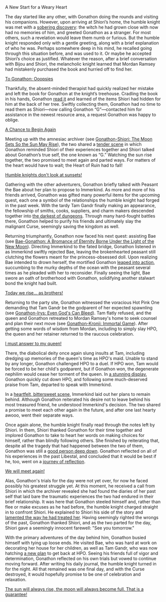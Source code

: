 A New Start for a Weary Heart

The day started like any other, with Gonathon doing the rounds and visiting his companions. However, upon arriving at Shiori’s home, the humble knight was met with a [sobering discovery](https://youtu.be/rDdbFYqcAyI?t=482): the witch he had grown close with now had no memories of him, and greeted Gonathon as a stranger. For most others, such a revelation would leave them numb or furious. But the humble knight responded only with a gentle greeting, along with a brief explanation of who he was. Perhaps somewhere deep in his mind, he recalled going through this situation before, and was used to it. Or maybe he accepted Shiori’s choice as justified. Whatever the reason, after a brief conversation with Bijou and Shiori, the melancholic knight learned that Mordan Ramsey had mistakenly purchased the book and hurried off to find her.

[To Gonathon: Ooopsies](#embed:https://www.youtube.com/watch?v=rDdbFYqcAyI&t=1177s)

Thankfully, the absent-minded therapist had quickly realized her mistake and left the book for Gonathon at the knight’s treehouse. Cradling the book in his hands, Gonathon [read it](https://youtu.be/rDdbFYqcAyI?t=1555) and learned of the items Shiori had hidden for him at the back of her tree. Swiftly collecting them, Gonathon had no time to read them as Shiori—now calling Gonathon “G”—contacted him for assistance in the newest resource area, a request Gonathon was happy to oblige.

[A Chance to Begin Again](#embed:https://youtu.be/rDdbFYqcAyI?t=1775)

Meeting up with the amnesiac archiver (see [Gonathon-Shiori: The Moon Sets So the Sun May Rise](#edge:gigi-shiori)), the two shared a [tender scene](https://youtu.be/rDdbFYqcAyI?t=2130) in which Gonathon reminded Shiori of their experiences together and Shiori talked about Gonathon’s true self, the one known as “G.” Watching the sun rise together, the two promised to meet again and parted ways. For matters of the heart would have to wait; the Heart of Ruin had to fall!

[Humble knights don't look at sunsets!](#embed:https://youtu.be/rDdbFYqcAyI?t=2901)

Gathering with the other adventurers, Gonathon briefly talked with Peasant the Bae about her plan to propose to Immerkind. As more and more of his friends arrived, Gonathon was gifted many powerful items for the upcoming quest, each one a symbol of the relationships the humble knight had forged in the past week. With the tardy Tam Gandr finally making an appearance, the fellowship of smiths, cooks, suppliers, and charm makers descended together into [the darkest of dungeons](https://youtu.be/rDdbFYqcAyI?t=4912). Through many hard-fought battles there, Gonathon helped to purify his friends and ultimately slay the malignant Curse, seemingly saving the kingdom as well.

Returning triumphantly, Gonathon now faced his next quest: assisting Bae (see [Bae-Gonathon: A Bromance of Eternity Borne Under the Light of the New Moon](#edge:bae-gigi)). Directing Immerkind to the fated bridge, Gonathon listened in as Immerkind swiftly rejected Bae, leaving the brokenhearted peasant still clutching the flowers meant for the princess-obsessed doll. Upon realizing Bae intended to drown herself, the mortified Gonathon [leaped into action](https://youtu.be/rDdbFYqcAyI?t=6605), succumbing to the murky depths of the ocean with the peasant several times as he pleaded with her to reconsider. Finally seeing the light, Bae swore an oath of brotherhood with Gonathon, solidifying another stalwart bond the knight had built.

[Today we rise... as brothers!](#embed:https://youtu.be/rDdbFYqcAyI?t=7101)

Returning to the party site, Gonathon witnessed the voracious Hot Pink One demanding that Tam Gandr be the godparent of her expected spawnling (see [Gonathon-Irys: Even God's Can Bleed](#edge:irys-gigi)). Tam flatly refused, and the queen and Gonathon retreated to Mordan Ramsey's home to seek counsel and plan their next move (see [Gonathon-Kronii: Immortal Game](#edge:kronii-gigi)). After getting some words of wisdom from Mordan, including to simply slay HPO, the queen and her retainer returned to the raucous celebration.

[I must answer to my queen!](#embed:https://youtu.be/rDdbFYqcAyI?t=8982)

There, the diabolical deity once again slung insults at Tam, including dredging up memories of the queen's time as HPO's maid. Unable to stand by any longer, Gonathon challenged HPO to a duel. If HPO won, Tam would be forced to be her child's godparent, but if Gonathon won, the degenerate nephilim would cease her torment of the queen. In [a stunning display](https://youtu.be/rDdbFYqcAyI?t=9283), Gonathon quickly cut down HPO, and following some much-deserved praise from Tam, departed to speak with Immerkind.

In a [heartfelt, bittersweet scene](https://youtu.be/rDdbFYqcAyI?t=9825), Immerkind laid out her plans to remain behind. Although Gonathon reiterated his desire not to leave behind his most treasured friend, he understood Immerkind's decision. The two shared a promise to meet each other again in the future, and after one last hearty awooo, went their separate ways.

Once again alone, the humble knight finally read through the notes left by Shiori. In them, Shiori thanked Gonathon for their time together and implored Gonathon to take to heart her words on making choices for himself, rather than blindly following others. She finished by reiterating that, despite all the tragedy that had happened between the two of them, Gonathon was still a [good person deep down](https://www.youtube.com/watch?v=rDdbFYqcAyI&t=11436s). Gonathon reflected on all of his experiences in the past Libestal, and concluded that it would be best if he, too, went on a [journey of reflection](https://www.youtube.com/watch?v=rDdbFYqcAyI&t=10505s).

[We will meet again!](#embed:https://youtu.be/rDdbFYqcAyI?t=9925)

Alas, Gonathon's trials for the day were not yet over, for now he faced possibly his greatest struggle yet. At this moment, he received a call from Shiori in which the archiver revealed she had found the diaries of her past self that laid bare the traumatic experiences the two had endured in their brief relationship. It was here that Gonathon steeled himself and, rather than flee or make excuses as he had before, the humble knight charged straight in to confront Shiori. He explained to Shiori his side of the story and [lamented the way he had treated her](https://www.youtube.com/watch?v=rDdbFYqcAyI&t=11316s). Having seemingly righted the wrongs of the past, Gonathon thanked Shiori, and as the two parted for the day, Shiori gave a seemingly innocent farewell: "See you tomorrow."

With the primary adventures of the day behind him, Gonathon busied himself with tying up loose ends. He visited Bae, who was hard at work on decorating her house for her children, as well as Tam Gandr, who was now hatching [a new plan](https://www.youtube.com/watch?v=rDdbFYqcAyI&t=13105s) to get back at HPO. Seeing his friends full of vigor and determination, Gonathon reflected on his own trials but vowed to continue moving forward. After writing his daily journal, the humble knight turned in for the night. All that remained was one final day, and with the Curse destroyed, it would hopefully promise to be one of celebration and relaxation.

[The sun will always rise, the moon will always become full. That is a guarantee!](#embed:https://www.youtube.com/watch?v=rDdbFYqcAyI&t=14284s)
